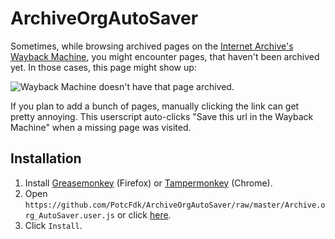 # ArchiveOrgAutoSaver
Sometimes, while browsing archived pages on the [Internet Archive's Wayback Machine](https://archive.org),
you might encounter pages, that haven't been archived yet. In those cases, this page might show up:

![Wayback Machine doesn't have that page archived.](https://potcfdk.github.io/ArchiveOrgAutoSaver/savepage-screenshot.png)

If you plan to add a bunch of pages, manually clicking the link can get pretty annoying.
This userscript auto-clicks "Save this url in the Wayback Machine" when a missing page was visited.

## Installation
1. Install [Greasemonkey](https://addons.mozilla.org/en-us/firefox/addon/greasemonkey/) (Firefox) or [Tampermonkey](https://chrome.google.com/webstore/detail/tampermonkey/dhdgffkkebhmkfjojejmpbldmpobfkfo?hl=en) (Chrome).
2. Open `https://github.com/PotcFdk/ArchiveOrgAutoSaver/raw/master/Archive.org_AutoSaver.user.js` or click [here](https://github.com/PotcFdk/ArchiveOrgAutoSaver/raw/master/Archive.org_AutoSaver.user.js).
3. Click `Install`.